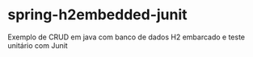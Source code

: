 # spring-h2embedded-junit
Exemplo de CRUD em java com banco de dados H2 embarcado e teste unitário com Junit
